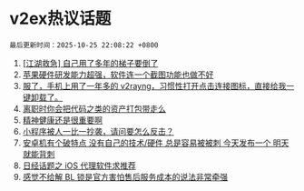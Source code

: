# v2ex热议话题

`最后更新时间：2025-10-25 22:08:22 +0800`

1. [[江湖救急] 自己用了多年的梯子要倒了](https://www.v2ex.com/t/1168274)
1. [苹果硬件研发能力超强，软件连一个截图功能也做不好](https://www.v2ex.com/t/1168283)
1. [服了，手机上用了一年多的 v2rayng，习惯性打开点击连接图标，直接给我一键卸载了。](https://www.v2ex.com/t/1168238)
1. [离职时你会把代码之类的资产打包带走么](https://www.v2ex.com/t/1168247)
1. [精神健康还是很重要啊](https://www.v2ex.com/t/1168279)
1. [小程序被人一比一抄袭，请问要怎么反击？](https://www.v2ex.com/t/1168253)
1. [安卓机有个破特点 没有自己的技术/硬件 总是容易被被刺 今天发布一个 明天就能背刺](https://www.v2ex.com/t/1168307)
1. [日经话题之 iOS 代理软件求推荐](https://www.v2ex.com/t/1168330)
1. [感觉不给解 BL 锁是官方害怕售后服务成本的说法非常牵强](https://www.v2ex.com/t/1168259)


